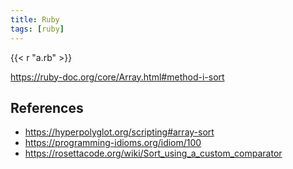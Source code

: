 ```yaml
---
title: Ruby
tags: [ruby]
---
```


{{< r "a.rb" >}}

<https://ruby-doc.org/core/Array.html#method-i-sort>

## References

- <https://hyperpolyglot.org/scripting#array-sort>
- <https://programming-idioms.org/idiom/100>
- <https://rosettacode.org/wiki/Sort_using_a_custom_comparator>
